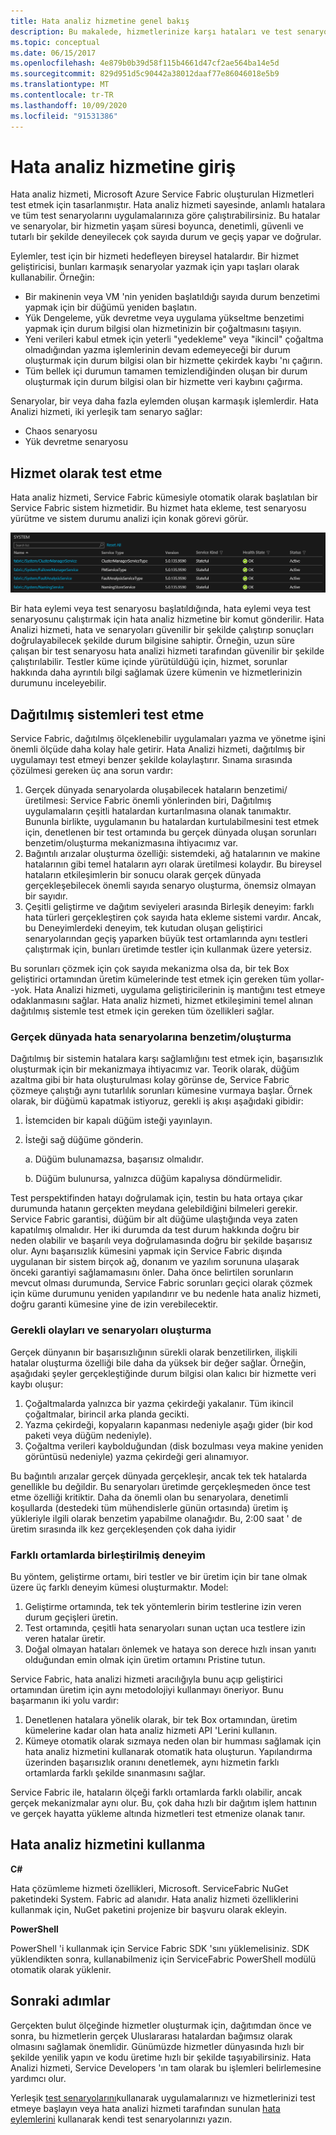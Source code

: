 ```yaml
---
title: Hata analiz hizmetine genel bakış
description: Bu makalede, hizmetlerinize karşı hataları ve test senaryolarını çalıştırmak için Service Fabric 'daki hata analizi hizmeti açıklanmaktadır.
ms.topic: conceptual
ms.date: 06/15/2017
ms.openlocfilehash: 4e879b0b39d58f115b4661d47cf2ae564ba14e5d
ms.sourcegitcommit: 829d951d5c90442a38012daaf77e86046018e5b9
ms.translationtype: MT
ms.contentlocale: tr-TR
ms.lasthandoff: 10/09/2020
ms.locfileid: "91531386"
---
```

# <a name="introduction-to-the-fault-analysis-service"></a>Hata analiz hizmetine giriş
Hata analiz hizmeti, Microsoft Azure Service Fabric oluşturulan Hizmetleri test etmek için tasarlanmıştır. Hata analiz hizmeti sayesinde, anlamlı hatalara ve tüm test senaryolarını uygulamalarınıza göre çalıştırabilirsiniz. Bu hatalar ve senaryolar, bir hizmetin yaşam süresi boyunca, denetimli, güvenli ve tutarlı bir şekilde deneyilecek çok sayıda durum ve geçiş yapar ve doğrular.

Eylemler, test için bir hizmeti hedefleyen bireysel hatalardır. Bir hizmet geliştiricisi, bunları karmaşık senaryolar yazmak için yapı taşları olarak kullanabilir. Örneğin:

* Bir makinenin veya VM 'nin yeniden başlatıldığı sayıda durum benzetimi yapmak için bir düğümü yeniden başlatın.
* Yük Dengeleme, yük devretme veya uygulama yükseltme benzetimi yapmak için durum bilgisi olan hizmetinizin bir çoğaltmasını taşıyın.
* Yeni verileri kabul etmek için yeterli "yedekleme" veya "ikincil" çoğaltma olmadığından yazma işlemlerinin devam edemeyeceği bir durum oluşturmak için durum bilgisi olan bir hizmette çekirdek kaybı 'nı çağırın.
* Tüm bellek içi durumun tamamen temizlendiğinden oluşan bir durum oluşturmak için durum bilgisi olan bir hizmette veri kaybını çağırma.

Senaryolar, bir veya daha fazla eylemden oluşan karmaşık işlemlerdir. Hata Analizi hizmeti, iki yerleşik tam senaryo sağlar:

* Chaos senaryosu
* Yük devretme senaryosu

## <a name="testing-as-a-service"></a>Hizmet olarak test etme
Hata analiz hizmeti, Service Fabric kümesiyle otomatik olarak başlatılan bir Service Fabric sistem hizmetidir. Bu hizmet hata ekleme, test senaryosu yürütme ve sistem durumu analizi için konak görevi görür. 

![Hata analiz hizmeti][0]

Bir hata eylemi veya test senaryosu başlatıldığında, hata eylemi veya test senaryosunu çalıştırmak için hata analiz hizmetine bir komut gönderilir. Hata Analizi hizmeti, hata ve senaryoları güvenilir bir şekilde çalıştırıp sonuçları doğrulayabilecek şekilde durum bilgisine sahiptir. Örneğin, uzun süre çalışan bir test senaryosu hata analizi hizmeti tarafından güvenilir bir şekilde çalıştırılabilir. Testler küme içinde yürütüldüğü için, hizmet, sorunlar hakkında daha ayrıntılı bilgi sağlamak üzere kümenin ve hizmetlerinizin durumunu inceleyebilir.

## <a name="testing-distributed-systems"></a>Dağıtılmış sistemleri test etme
Service Fabric, dağıtılmış ölçeklenebilir uygulamaları yazma ve yönetme işini önemli ölçüde daha kolay hale getirir. Hata Analizi hizmeti, dağıtılmış bir uygulamayı test etmeyi benzer şekilde kolaylaştırır. Sınama sırasında çözülmesi gereken üç ana sorun vardır:

1. Gerçek dünyada senaryolarda oluşabilecek hataların benzetimi/üretilmesi: Service Fabric önemli yönlerinden biri, Dağıtılmış uygulamaların çeşitli hatalardan kurtarılmasına olanak tanımaktır. Bununla birlikte, uygulamanın bu hatalardan kurtulabilmesini test etmek için, denetlenen bir test ortamında bu gerçek dünyada oluşan sorunları benzetim/oluşturma mekanizmasına ihtiyacımız var.
1. Bağıntılı arızalar oluşturma özelliği: sistemdeki, ağ hatalarının ve makine hatalarının gibi temel hataların ayrı olarak üretilmesi kolaydır. Bu bireysel hataların etkileşimlerin bir sonucu olarak gerçek dünyada gerçekleşebilecek önemli sayıda senaryo oluşturma, önemsiz olmayan bir sayıdır.
1. Çeşitli geliştirme ve dağıtım seviyeleri arasında Birleşik deneyim: farklı hata türleri gerçekleştiren çok sayıda hata ekleme sistemi vardır. Ancak, bu Deneyimlerdeki deneyim, tek kutudan oluşan geliştirici senaryolarından geçiş yaparken büyük test ortamlarında aynı testleri çalıştırmak için, bunları üretimde testler için kullanmak üzere yetersiz.

Bu sorunları çözmek için çok sayıda mekanizma olsa da, bir tek Box geliştirici ortamından üretim kümelerinde test etmek için gereken tüm yollar--yok. Hata Analizi hizmeti, uygulama geliştiricilerinin iş mantığını test etmeye odaklanmasını sağlar. Hata analiz hizmeti, hizmet etkileşimini temel alınan dağıtılmış sistemle test etmek için gereken tüm özellikleri sağlar.

### <a name="simulatinggenerating-real-world-failure-scenarios"></a>Gerçek dünyada hata senaryolarına benzetim/oluşturma
Dağıtılmış bir sistemin hatalara karşı sağlamlığını test etmek için, başarısızlık oluşturmak için bir mekanizmaya ihtiyacımız var. Teorik olarak, düğüm azaltma gibi bir hata oluşturulması kolay görünse de, Service Fabric çözmeye çalıştığı aynı tutarlılık sorunları kümesine vurmaya başlar. Örnek olarak, bir düğümü kapatmak istiyoruz, gerekli iş akışı aşağıdaki gibidir:

1. İstemciden bir kapalı düğüm isteği yayınlayın.
1. İsteği sağ düğüme gönderin.
   
    a. Düğüm bulunamazsa, başarısız olmalıdır.
   
    b. Düğüm bulunursa, yalnızca düğüm kapalıysa döndürmelidir.

Test perspektifinden hatayı doğrulamak için, testin bu hata ortaya çıkar durumunda hatanın gerçekten meydana gelebildiğini bilmeleri gerekir. Service Fabric garantisi, düğüm bir alt düğüme ulaştığında veya zaten kapatılmış olmalıdır. Her iki durumda da test durum hakkında doğru bir neden olabilir ve başarılı veya doğrulamasında doğru bir şekilde başarısız olur. Aynı başarısızlık kümesini yapmak için Service Fabric dışında uygulanan bir sistem birçok ağ, donanım ve yazılım sorununa ulaşarak önceki garantiyi sağlamamasını önler. Daha önce belirtilen sorunların mevcut olması durumunda, Service Fabric sorunları geçici olarak çözmek için küme durumunu yeniden yapılandırır ve bu nedenle hata analiz hizmeti, doğru garanti kümesine yine de izin verebilecektir.

### <a name="generating-required-events-and-scenarios"></a>Gerekli olayları ve senaryoları oluşturma
Gerçek dünyanın bir başarısızlığının sürekli olarak benzetilirken, ilişkili hatalar oluşturma özelliği bile daha da yüksek bir değer sağlar. Örneğin, aşağıdaki şeyler gerçekleştiğinde durum bilgisi olan kalıcı bir hizmette veri kaybı oluşur:

1. Çoğaltmalarda yalnızca bir yazma çekirdeği yakalanır. Tüm ikincil çoğaltmalar, birincil arka planda gecikti.
1. Yazma çekirdeği, kopyaların kapanması nedeniyle aşağı gider (bir kod paketi veya düğüm nedeniyle).
1. Çoğaltma verileri kaybolduğundan (disk bozulması veya makine yeniden görüntüsü nedeniyle) yazma çekirdeği geri alınamıyor.

Bu bağıntılı arızalar gerçek dünyada gerçekleşir, ancak tek tek hatalarda genellikle bu değildir. Bu senaryoları üretimde gerçekleşmeden önce test etme özelliği kritiktir. Daha da önemli olan bu senaryolara, denetimli koşullarda (destedeki tüm mühendislerle günün ortasında) üretim iş yükleriyle ilgili olarak benzetim yapabilme olanağıdır. Bu, 2:00 saat ' de üretim sırasında ilk kez gerçekleşenden çok daha iyidir

### <a name="unified-experience-across-different-environments"></a>Farklı ortamlarda birleştirilmiş deneyim
Bu yöntem, geliştirme ortamı, biri testler ve bir üretim için bir tane olmak üzere üç farklı deneyim kümesi oluşturmaktır. Model:

1. Geliştirme ortamında, tek tek yöntemlerin birim testlerine izin veren durum geçişleri üretin.
1. Test ortamında, çeşitli hata senaryoları sunan uçtan uca testlere izin veren hatalar üretir.
1. Doğal olmayan hataları önlemek ve hataya son derece hızlı insan yanıtı olduğundan emin olmak için üretim ortamını Pristine tutun.

Service Fabric, hata analizi hizmeti aracılığıyla bunu açıp geliştirici ortamından üretim için aynı metodolojiyi kullanmayı öneriyor. Bunu başarmanın iki yolu vardır:

1. Denetlenen hatalara yönelik olarak, bir tek Box ortamından, üretim kümelerine kadar olan hata analiz hizmeti API 'Lerini kullanın.
1. Kümeye otomatik olarak sızmaya neden olan bir humması sağlamak için hata analiz hizmetini kullanarak otomatik hata oluşturun. Yapılandırma üzerinden başarısızlık oranını denetlemek, aynı hizmetin farklı ortamlarda farklı şekilde sınanmasını sağlar.

Service Fabric ile, hataların ölçeği farklı ortamlarda farklı olabilir, ancak gerçek mekanizmalar aynı olur. Bu, çok daha hızlı bir dağıtım işlem hattının ve gerçek hayatta yükleme altında hizmetleri test etmenize olanak tanır.

## <a name="using-the-fault-analysis-service"></a>Hata analiz hizmetini kullanma
**C#**

Hata çözümleme hizmeti özellikleri, Microsoft. ServiceFabric NuGet paketindeki System. Fabric ad alanıdır. Hata analiz hizmeti özelliklerini kullanmak için, NuGet paketini projenize bir başvuru olarak ekleyin.

**PowerShell**

PowerShell 'i kullanmak için Service Fabric SDK 'sını yüklemelisiniz. SDK yüklendikten sonra, kullanabilmeniz için ServiceFabric PowerShell modülü otomatik olarak yüklenir.

## <a name="next-steps"></a>Sonraki adımlar
Gerçekten bulut ölçeğinde hizmetler oluşturmak için, dağıtımdan önce ve sonra, bu hizmetlerin gerçek Uluslararası hatalardan bağımsız olarak olmasını sağlamak önemlidir. Günümüzde hizmetler dünyasında hızlı bir şekilde yenilik yapın ve kodu üretime hızlı bir şekilde taşıyabilirsiniz. Hata Analizi hizmeti, Service Developers 'ın tam olarak bu işlemleri belirlemesine yardımcı olur.

Yerleşik [test senaryolarını](service-fabric-testability-scenarios.md)kullanarak uygulamalarınızı ve hizmetlerinizi test etmeye başlayın veya hata analizi hizmeti tarafından sunulan [hata eylemlerini](service-fabric-testability-actions.md) kullanarak kendi test senaryolarınızı yazın.

<!--Image references-->
[0]: ./media/service-fabric-testability-overview/faultanalysisservice.png
